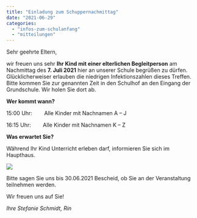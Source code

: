 ```yaml
---
title: "Einladung zum Schuppernachmittag"
date: "2021-06-29"
categories: 
  - "infos-zum-schulanfang"
  - "mitteilungen"
---
```


Sehr geehrte Eltern,

wir freuen uns sehr **Ihr Kind mit einer elterlichen Begleitperson** am Nachmittag des **7\. Juli 2021** hier an unserer Schule begrüßen zu dürfen. Glücklicherweiser erlauben die niedrigen Infektionszahlen dieses Treffen. Bitte kommen Sie zur genannten Zeit in den Schulhof an den Eingang der Grundschule. Wir holen Sie dort ab.

**Wer kommt wann?**

15:00 Uhr:        Alle Kinder mit Nachnamen A – J

16:15 Uhr:        Alle Kinder mit Nachnamen K – Z

**Was erwartet Sie?**

Während Ihr Kind Unterricht erleben darf, informieren Sie sich im Haupthaus.

![](Einladung-Schnuppertag.png)

Bitte sagen Sie uns bis 30.06.2021 Bescheid, ob Sie an der Veranstaltung teilnehmen werden.

Wir freuen uns auf Sie!

_Ihre Stefanie Schmidt, Rin_
